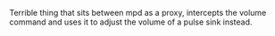 Terrible thing that sits between mpd as a proxy, intercepts the volume command and uses it to adjust the volume of a pulse sink instead.